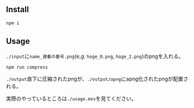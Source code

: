 ## Install

```sh
npm i
```

## Usage

`./input`に`name_連番の番号.png`(e,g: `hoge_0.png`, `hoge_2.png`)のpngを入れる。

```sh
npm run compress
```

`./output`直下に圧縮されたpngが、`./output/apng`にapng化されたpngが配置される。

実際のやっているところは`./usage.mov`を見てください。

